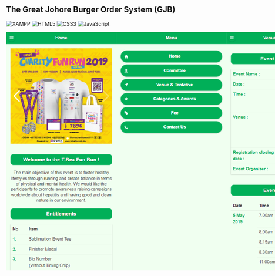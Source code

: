 ## The Great Johore Burger Order System (GJB)

![XAMPP](https://img.shields.io/badge/jQuery-0769AD?style=for-the-badge&logo=jquery&logoColor=white) ![HTML5](https://img.shields.io/badge/html5-%23E34F26.svg?style=for-the-badge&logo=html5&logoColor=white) ![CSS3](https://img.shields.io/badge/css3-%231572B6.svg?style=for-the-badge&logo=css3&logoColor=white) ![JavaScript](https://img.shields.io/badge/JavaScript-F7DF1E?style=for-the-badge&logo=javascript&logoColor=black)

<div style="display: flex;">
<img src="./picture/user-interface/1.png" alt="User Interface 1" width="300"/>
<img src="./picture/user-interface/2.png" alt="User Interface 2" width="300"/>
<img src="./picture/user-interface/3.png" alt="User Interface 3" width="300"/>
<img src="./picture/user-interface/4.png" alt="User Interface 4" width="300"/>
<img src="./picture/user-interface/5.png" alt="User Interface 5" width="300"/>
<div>

## Welcome! 👋

T-Rex Fun Run application for web design technologies project assessment.

